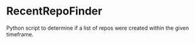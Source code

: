 # RecentRepoFinder
Python script to determine if a list of repos were created within the given timeframe.
